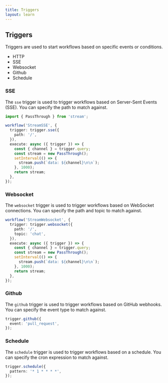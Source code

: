 ```yaml
---
title: Triggers
layout: learn
---
```


## Triggers

Triggers are used to start workflows based on specific events or conditions.

- HTTP
- SSE
- Websocket
- Github
- Schedule

### SSE

The `sse` trigger is used to trigger workflows based on Server-Sent Events (SSE). You can specify the path to match against.

```ts
import { PassThrough } from 'stream';

workflow('StreamSSE', {
  trigger: trigger.sse({
    path: '/',
  }),
  execute: async ({ trigger }) => {
    const { channel } = trigger.query;
    const stream = new PassThrough();
    setInterval(() => {
      stream.push(`data: ${channel}\n\n`);
    }, 1000);
    return stream;
  },
});
```

### Websocket

The `websocket` trigger is used to trigger workflows based on WebSocket connections. You can specify the path and topic to match against.

```ts
workflow('StreamWebsocket', {
  trigger: trigger.websocket({
    path: '/',
    topic: 'chat',
  }),
  execute: async ({ trigger }) => {
    const { channel } = trigger.query;
    const stream = new PassThrough();
    setInterval(() => {
      stream.push(`data: ${channel}\n\n`);
    }, 1000);
    return stream;
  },
});
```

### Github

The `github` trigger is used to trigger workflows based on GitHub webhooks. You can specify the event type to match against.

```ts
trigger.github({
  event: 'pull_request',
});
```

### Schedule

The `schedule` trigger is used to trigger workflows based on a schedule. You can specify the cron expression to match against.

```ts
trigger.schedule({
  pattern: '* 1 * * * *',
});
```
